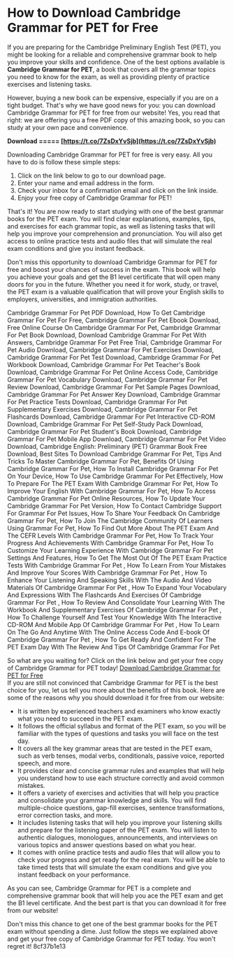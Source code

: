 
 
# How to Download Cambridge Grammar for PET for Free
 
If you are preparing for the Cambridge Preliminary English Test (PET), you might be looking for a reliable and comprehensive grammar book to help you improve your skills and confidence. One of the best options available is **Cambridge Grammar for PET**, a book that covers all the grammar topics you need to know for the exam, as well as providing plenty of practice exercises and listening tasks.
 
However, buying a new book can be expensive, especially if you are on a tight budget. That's why we have good news for you: you can download Cambridge Grammar for PET for free from our website! Yes, you read that right: we are offering you a free PDF copy of this amazing book, so you can study at your own pace and convenience.
 
**Download ===== [https://t.co/7ZsDxYvSjb](https://t.co/7ZsDxYvSjb)**


 
Downloading Cambridge Grammar for PET for free is very easy. All you have to do is follow these simple steps:
 
1. Click on the link below to go to our download page.
2. Enter your name and email address in the form.
3. Check your inbox for a confirmation email and click on the link inside.
4. Enjoy your free copy of Cambridge Grammar for PET!

That's it! You are now ready to start studying with one of the best grammar books for the PET exam. You will find clear explanations, examples, tips, and exercises for each grammar topic, as well as listening tasks that will help you improve your comprehension and pronunciation. You will also get access to online practice tests and audio files that will simulate the real exam conditions and give you instant feedback.
 
Don't miss this opportunity to download Cambridge Grammar for PET for free and boost your chances of success in the exam. This book will help you achieve your goals and get the B1 level certificate that will open many doors for you in the future. Whether you need it for work, study, or travel, the PET exam is a valuable qualification that will prove your English skills to employers, universities, and immigration authorities.
 
Cambridge Grammar For Pet PDF Download,  How To Get Cambridge Grammar For Pet For Free,  Cambridge Grammar For Pet Ebook Download,  Free Online Course On Cambridge Grammar For Pet,  Cambridge Grammar For Pet Book Download,  Download Cambridge Grammar For Pet With Answers,  Cambridge Grammar For Pet Free Trial,  Cambridge Grammar For Pet Audio Download,  Cambridge Grammar For Pet Exercises Download,  Cambridge Grammar For Pet Test Download,  Cambridge Grammar For Pet Workbook Download,  Cambridge Grammar For Pet Teacher's Book Download,  Cambridge Grammar For Pet Online Access Code,  Cambridge Grammar For Pet Vocabulary Download,  Cambridge Grammar For Pet Review Download,  Cambridge Grammar For Pet Sample Pages Download,  Cambridge Grammar For Pet Answer Key Download,  Cambridge Grammar For Pet Practice Tests Download,  Cambridge Grammar For Pet Supplementary Exercises Download,  Cambridge Grammar For Pet Flashcards Download,  Cambridge Grammar For Pet Interactive CD-ROM Download,  Cambridge Grammar For Pet Self-Study Pack Download,  Cambridge Grammar For Pet Student's Book Download,  Cambridge Grammar For Pet Mobile App Download,  Cambridge Grammar For Pet Video Download,  Cambridge English: Preliminary (PET) Grammar Book Free Download,  Best Sites To Download Cambridge Grammar For Pet,  Tips And Tricks To Master Cambridge Grammar For Pet,  Benefits Of Using Cambridge Grammar For Pet,  How To Install Cambridge Grammar For Pet On Your Device,  How To Use Cambridge Grammar For Pet Effectively,  How To Prepare For The PET Exam With Cambridge Grammar For Pet,  How To Improve Your English With Cambridge Grammar For Pet,  How To Access Cambridge Grammar For Pet Online Resources,  How To Update Your Cambridge Grammar For Pet Version,  How To Contact Cambridge Support For Grammar For Pet Issues,  How To Share Your Feedback On Cambridge Grammar For Pet,  How To Join The Cambridge Community Of Learners Using Grammar For Pet,  How To Find Out More About The PET Exam And The CEFR Levels With Cambridge Grammar For Pet,  How To Track Your Progress And Achievements With Cambridge Grammar For Pet,  How To Customize Your Learning Experience With Cambridge Grammar For Pet Settings And Features,  How To Get The Most Out Of The PET Exam Practice Tests With Cambridge Grammar For Pet ,  How To Learn From Your Mistakes And Improve Your Scores With Cambridge Grammar For Pet ,  How To Enhance Your Listening And Speaking Skills With The Audio And Video Materials Of Cambridge Grammar For Pet ,  How To Expand Your Vocabulary And Expressions With The Flashcards And Exercises Of Cambridge Grammar For Pet ,  How To Review And Consolidate Your Learning With The Workbook And Supplementary Exercises Of Cambridge Grammar For Pet ,  How To Challenge Yourself And Test Your Knowledge With The Interactive CD-ROM And Mobile App Of Cambridge Grammar For Pet ,  How To Learn On The Go And Anytime With The Online Access Code And E-book Of Cambridge Grammar For Pet ,  How To Get Ready And Confident For The PET Exam Day With The Review And Tips Of Cambridge Grammar For Pet
 
So what are you waiting for? Click on the link below and get your free copy of Cambridge Grammar for PET today!
 [Download Cambridge Grammar for PET for Free](https://www.cambridgeenglish.org/exams-and-tests/preliminary/preparation/)  
If you are still not convinced that Cambridge Grammar for PET is the best choice for you, let us tell you more about the benefits of this book. Here are some of the reasons why you should download it for free from our website:

- It is written by experienced teachers and examiners who know exactly what you need to succeed in the PET exam.
- It follows the official syllabus and format of the PET exam, so you will be familiar with the types of questions and tasks you will face on the test day.
- It covers all the key grammar areas that are tested in the PET exam, such as verb tenses, modal verbs, conditionals, passive voice, reported speech, and more.
- It provides clear and concise grammar rules and examples that will help you understand how to use each structure correctly and avoid common mistakes.
- It offers a variety of exercises and activities that will help you practice and consolidate your grammar knowledge and skills. You will find multiple-choice questions, gap-fill exercises, sentence transformations, error correction tasks, and more.
- It includes listening tasks that will help you improve your listening skills and prepare for the listening paper of the PET exam. You will listen to authentic dialogues, monologues, announcements, and interviews on various topics and answer questions based on what you hear.
- It comes with online practice tests and audio files that will allow you to check your progress and get ready for the real exam. You will be able to take timed tests that will simulate the exam conditions and give you instant feedback on your performance.

As you can see, Cambridge Grammar for PET is a complete and comprehensive grammar book that will help you ace the PET exam and get the B1 level certificate. And the best part is that you can download it for free from our website!
 
Don't miss this chance to get one of the best grammar books for the PET exam without spending a dime. Just follow the steps we explained above and get your free copy of Cambridge Grammar for PET today. You won't regret it!
 8cf37b1e13
 
